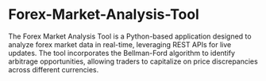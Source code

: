 # Forex-Market-Analysis-Tool
The Forex Market Analysis Tool is a Python-based application designed to analyze forex market data in real-time, leveraging REST APIs for live updates. The tool incorporates the Bellman-Ford algorithm to identify arbitrage opportunities, allowing traders to capitalize on price discrepancies across different currencies.
